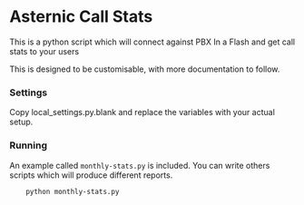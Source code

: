 # Asternic Call Stats

This is a python script which will connect against PBX In a Flash
and get call stats to your users

This is designed to be customisable, with more documentation to follow.

### Settings

Copy local_settings.py.blank and replace the
variables with your actual setup.

### Running

An example called `monthly-stats.py` is included. You
can write others scripts which will produce different reports.

        python monthly-stats.py
